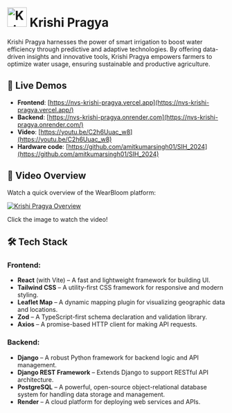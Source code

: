 # <img src="https://nvs-krishi-pragya.vercel.app/small_logo.png" alt="Krishi Pragya Logo" width="45" height="45"/> Krishi Pragya

Krishi Pragya harnesses the power of smart irrigation to boost water efficiency through predictive and adaptive technologies. By offering data-driven insights and innovative tools, Krishi Pragya empowers farmers to optimize water usage, ensuring sustainable and productive agriculture.

## 🚀 Live Demos

- **Frontend**: [https://nvs-krishi-pragya.vercel.app](https://nvs-krishi-pragya.vercel.app/)
- **Backend**: [https://nvs-krishi-pragya.onrender.com](https://nvs-krishi-pragya.onrender.com/)
- **Video**: [https://youtu.be/C2h6Uuac_w8](https://youtu.be/C2h6Uuac_w8)
- **Hardware code**: [https://github.com/amitkumarsingh01/SIH_2024](https://github.com/amitkumarsingh01/SIH_2024)

## 🎥 Video Overview

Watch a quick overview of the WearBloom platform:

[![Krishi Pragya Overview](https://img.youtube.com/vi/C2h6Uuac_w8/0.jpg)](https://youtu.be/C2h6Uuac_w8)

Click the image to watch the video!

## 🛠️ Tech Stack

### Frontend:
- **React** (with Vite) – A fast and lightweight framework for building UI.
- **Tailwind CSS** – A utility-first CSS framework for responsive and modern styling.
- **Leaflet Map** – A dynamic mapping plugin for visualizing geographic data and locations.
- **Zod** – A TypeScript-first schema declaration and validation library.
- **Axios** – A promise-based HTTP client for making API requests.

### Backend:
- **Django** – A robust Python framework for backend logic and API management.
- **Django REST Framework** – Extends Django to support RESTful API architecture.
- **PostgreSQL** – A powerful, open-source object-relational database system for handling data storage and management.
- **Render** – A cloud platform for deploying web services and APIs.
